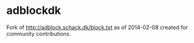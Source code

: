 adblockdk
=========

Fork of http://adblock.schack.dk/block.txt as of 2014-02-08 created for community contributions.
